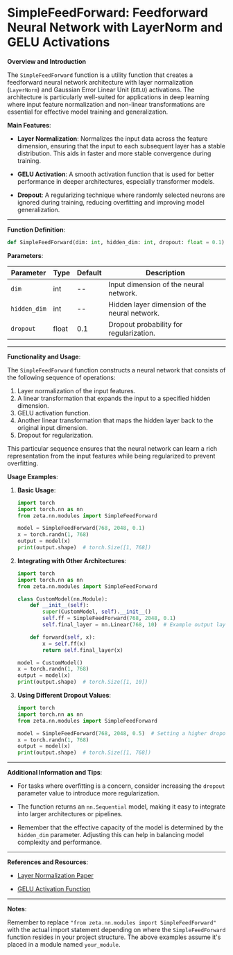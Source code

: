 # SimpleFeedForward: Feedforward Neural Network with LayerNorm and GELU Activations

**Overview and Introduction**

The `SimpleFeedForward` function is a utility function that creates a feedforward neural network architecture with layer normalization (`LayerNorm`) and Gaussian Error Linear Unit (`GELU`) activations. The architecture is particularly well-suited for applications in deep learning where input feature normalization and non-linear transformations are essential for effective model training and generalization.

**Main Features**:

- **Layer Normalization**: Normalizes the input data across the feature dimension, ensuring that the input to each subsequent layer has a stable distribution. This aids in faster and more stable convergence during training.
  
- **GELU Activation**: A smooth activation function that is used for better performance in deeper architectures, especially transformer models.
  
- **Dropout**: A regularizing technique where randomly selected neurons are ignored during training, reducing overfitting and improving model generalization.

---

**Function Definition**:

```python
def SimpleFeedForward(dim: int, hidden_dim: int, dropout: float = 0.1) -> nn.Sequential:
```

**Parameters**:

| Parameter    | Type  | Default | Description                                  |
|--------------|-------|---------|----------------------------------------------|
| `dim`        | int   | --      | Input dimension of the neural network.       |
| `hidden_dim` | int   | --      | Hidden layer dimension of the neural network.|
| `dropout`    | float | 0.1     | Dropout probability for regularization.      |

---

**Functionality and Usage**:

The `SimpleFeedForward` function constructs a neural network that consists of the following sequence of operations:
1. Layer normalization of the input features.
2. A linear transformation that expands the input to a specified hidden dimension.
3. GELU activation function.
4. Another linear transformation that maps the hidden layer back to the original input dimension.
5. Dropout for regularization.

This particular sequence ensures that the neural network can learn a rich representation from the input features while being regularized to prevent overfitting.

**Usage Examples**:

1. **Basic Usage**:

   ```python
   import torch
   import torch.nn as nn
   from zeta.nn.modules import SimpleFeedForward

   model = SimpleFeedForward(768, 2048, 0.1)
   x = torch.randn(1, 768)
   output = model(x)
   print(output.shape)  # torch.Size([1, 768])
   ```

2. **Integrating with Other Architectures**:

   ```python
   import torch
   import torch.nn as nn
   from zeta.nn.modules import SimpleFeedForward

   class CustomModel(nn.Module):
       def __init__(self):
           super(CustomModel, self).__init__()
           self.ff = SimpleFeedForward(768, 2048, 0.1)
           self.final_layer = nn.Linear(768, 10)  # Example output layer

       def forward(self, x):
           x = self.ff(x)
           return self.final_layer(x)

   model = CustomModel()
   x = torch.randn(1, 768)
   output = model(x)
   print(output.shape)  # torch.Size([1, 10])
   ```

3. **Using Different Dropout Values**:

   ```python
   import torch
   import torch.nn as nn
   from zeta.nn.modules import SimpleFeedForward

   model = SimpleFeedForward(768, 2048, 0.5)  # Setting a higher dropout value
   x = torch.randn(1, 768)
   output = model(x)
   print(output.shape)  # torch.Size([1, 768])
   ```

---

**Additional Information and Tips**:

- For tasks where overfitting is a concern, consider increasing the `dropout` parameter value to introduce more regularization.
  
- The function returns an `nn.Sequential` model, making it easy to integrate into larger architectures or pipelines.
  
- Remember that the effective capacity of the model is determined by the `hidden_dim` parameter. Adjusting this can help in balancing model complexity and performance.

---

**References and Resources**:

- [Layer Normalization Paper](https://arxiv.org/abs/1607.06450)
  
- [GELU Activation Function](https://arxiv.org/abs/1606.08415)

---

**Notes**:

Remember to replace `"from zeta.nn.modules import SimpleFeedForward"` with the actual import statement depending on where the `SimpleFeedForward` function resides in your project structure. The above examples assume it's placed in a module named `your_module`.